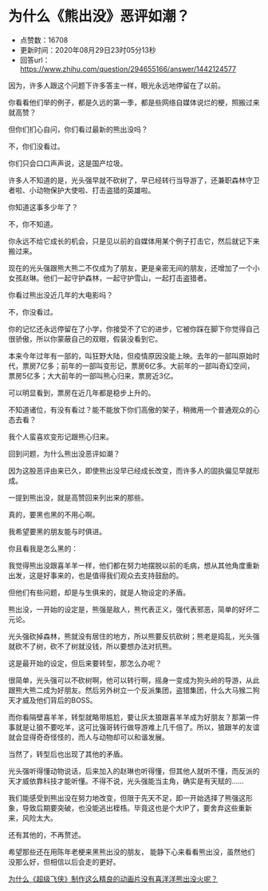 # 为什么《熊出没》恶评如潮？
- 点赞数：16708
- 更新时间：2020年08月29日23时05分13秒
- 回答url：https://www.zhihu.com/question/294655166/answer/1442124577
<body>
 <p data-pid="glMeQFPA">因为，许多人跟这个问题下许多答主一样，眼光永远地停留在了以前。</p>
 <p data-pid="0cTJyadn">你看看他们举的例子，都是久远的第一季，都是些网络自媒体说烂的梗，照搬过来就高赞？</p>
 <p data-pid="OZWKH_hk">但你们扪心自问，你们看过最新的熊出没吗？</p>
 <p data-pid="9Xatx-iT">不，你们没看过。</p>
 <p data-pid="l3zsF7qZ">你们只会口口声声说，这是国产垃圾。</p>
 <p data-pid="yuRUcYeE">许多人不知道的是，光头强早就不砍树了，早已经转行当导游了，还兼职森林守卫者啦、小动物保护大使啦、打击盗猎的英雄啦。</p>
 <p data-pid="INQU2hcE">你知道这事多少年了？</p>
 <p data-pid="-cA40Ipj">不，你不知道。</p>
 <p data-pid="R3VT26LP">你永远不给它成长的机会，只是见以前的自媒体用某个例子打击它，然后就记下来搬过来。</p>
 <p data-pid="mmVIH3eJ">现在的光头强跟熊大熊二不仅成为了朋友，更是亲密无间的朋友，还增加了一个小女孩赵琳。他们一起守护森林，一起守护雪山，一起打击盗猎者。</p>
 <p data-pid="0tHTyKr_">你看过熊出没近几年的大电影吗？</p>
 <p data-pid="kqHUS0S4">不，你没看过。</p>
 <p data-pid="hpH_kTK7">你的记忆还永远停留在了小学，你接受不了它的进步，它被你踩在脚下你觉得自己很骄傲，所以你蒙蔽自己的双眼，假装没看到它。</p>
 <p data-pid="tzqmAow3">本来今年过年有一部的，叫狂野大陆，但疫情原因没能上映。去年的一部叫原始时代，票房7亿多；前年的一部叫变形记，票房6亿多。大前年的一部叫奇幻空间，票房5亿多；大大前年的一部叫熊心归来，票房近3亿。</p>
 <p data-pid="xpsVyZY0">可以明显看到，票房在近几年都是稳步上升的。</p>
 <p data-pid="drKNf8Bm">不知道诸位，有没有看过？能不能放下你们高傲的架子，稍微用一个普通观众的心态去看？</p>
 <p data-pid="GcJZH9zO">我个人蛮喜欢变形记跟熊心归来。</p>
 <p data-pid="afIUZldX">回到问题，为什么熊出没恶评如潮？</p>
 <p data-pid="VQbrAdMi">因为这股恶评由来已久，即使熊出没早已经成长改变，而许多人的固执偏见早就形成。</p>
 <p data-pid="vWHtWHt4">一提到熊出没，就是高赞回来列出来的那些。</p>
 <p data-pid="lfDVOxRW">真的，要黑也黑的不用心啊。</p>
 <p data-pid="cqHQAEhY">我希望要黑的朋友能与时俱进。</p>
 <p data-pid="Lq2x9vU0">你且看我是怎么黑的：</p>
 <p data-pid="ifSlqMpv">我觉得熊出没跟喜羊羊一样，他们都在努力地摆脱以前的毛病，想从其他角度重新出发，这是好事来的，也是值得我们观众去支持鼓励的。</p>
 <p data-pid="Cz43gfAv">但他们有些问题，却是与生俱来的，就是人物设定的矛盾。</p>
 <p data-pid="i9jsD9_Z">熊出没，一开始的设定是，熊强是敌人，熊代表正义，强代表邪恶，简单的好坏二元论。</p>
 <p data-pid="G0DQ99Wa">光头强砍掉森林，熊就没有居住的地方，所以熊要反抗砍树；熊老是捣乱，光头强就砍不了树，砍不了树就没钱，所以要想办法对抗熊。</p>
 <p data-pid="FoxXsIsb">这是最开始的设定，但后来要转型，那怎么办呢？</p>
 <p data-pid="pwzUH8k4">很简单，光头强可以不砍树啊，他可以转行啊，摇身一变成为狗头岭的导游，从此跟熊大熊二成为好朋友。然后另外树立一个反派集团，盗猎集团，什么大马猴二狗天才威及他们背后的BOSS。</p>
 <p data-pid="j97LTamB">而你看隔壁喜羊羊，转型就略带尴尬，要让灰太狼跟喜羊羊成为好朋友？那第一件事就是让狼不要吃羊，这可比强哥转行做导游难上几千倍了。所以，狼跟羊的友谊就会显得奇奇怪怪的，而人与动物却可以和谐发展。</p>
 <p data-pid="85k9bPSq">当然了，转型后也出现了其他的矛盾。</p>
 <p data-pid="pH8D5F_N">光头强听得懂动物说话，后来加入的赵琳也听得懂，但其他人就听不懂，而反派的天才威依靠科技才能听懂。不得不说，光头强能当主角，确实是有天赋的……</p>
 <p data-pid="0qTK07Q_">我们能感受到熊出没在努力地改变，但限于先天不足，即一开始选择了熊强这形象，导致后期要突破，也没能逃出桎梏。毕竟这也是个大IP了，要舍弃这些重新来，风险太大。</p>
 <p data-pid="giCY9UwS">还有其他的，不再赘述。</p>
 <p data-pid="_LO4JlJD">希望那些还在用陈年老梗来黑熊出没的朋友， 能静下心来看看熊出没，虽然他们没那么好，但相信以后会走的更好。</p><a href="https://www.zhihu.com/question/38374280/answer/539397577" data-draft-node="block" data-draft-type="link-card" data-image="https://pic2.zhimg.com/v2-134e045dd2c419f6f50f34cbb315b771_180x120.jpg" data-image-width="867" data-image-height="484" class="internal">为什么《超级飞侠》制作这么精良的动画片没有喜洋洋熊出没火呢？</a>
 <p></p>
</body>